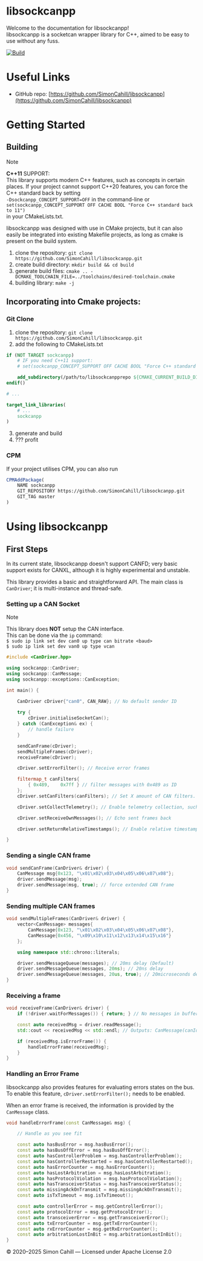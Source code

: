 # libsockcanpp

Welcome to the documentation for libsockcanpp!<br >
libsockcanpp is a socketcan wrapper library for C++, aimed to be easy to use without any fuss.

[![Build](https://github.com/SimonCahill/libsockcanpp/actions/workflows/cmake.yml/badge.svg)](https://github.com/SimonCahill/libsockcanpp/actions/workflows/cmake.yml)

# Useful Links

 - GitHub repo: [https://github.com/SimonCahill/libsockcanpp](https://github.com/SimonCahill/libsockcanpp)

# Getting Started

## Building

> [!NOTE]
> **C++11** SUPPORT:  
> This library supports modern C++ features, such as concepts in certain places.
> If your project cannot support C++20 features, you can force the C++ standard back by setting  
> `-Dsockcanpp_CONCEPT_SUPPORT=OFF` in the command-line or `set(sockcanpp_CONCEPT_SUPPORT OFF CACHE BOOL "Force C++ standard back to 11")`  
> in your CMakeLists.txt.

libsockcanpp was designed with use in CMake projects, but it can also easily be integrated into existing Makefile projects, as long as cmake is present on the build system.

1) clone the repository: `git clone https://github.com/SimonCahill/libsockcanpp.git`
2) create build directory: `mkdir build && cd build`
3) generate build files: `cmake .. -DCMAKE_TOOLCHAIN_FILE=../toolchains/desired-toolchain.cmake`
4) building library: `make -j`

## Incorporating into Cmake projects:

### Git Clone

1) clone the repository: `git clone https://github.com/SimonCahill/libsockcanpp.git`
2) add the following to CMakeLists.txt
```cmake
if (NOT TARGET sockcanpp)
    # IF you need C++11 support:
    # set(sockcanpp_CONCEPT_SUPPORT OFF CACHE BOOL "Force C++ standard back to 11")

    add_subdirectory(/path/to/libsockcanpprepo ${CMAKE_CURRENT_BUILD_DIR}/libsockcanpp)
endif()

# ... 

target_link_libraries(
    # ...
    sockcanpp
)
```
3) generate and build
4) ??? profit

### CPM
If your project utilises CPM, you can also run

```cmake
CPMAddPackage(
    NAME sockcanpp
    GIT_REPOSITORY https://github.com/SimonCahill/libsockcanpp.git
    GIT_TAG master
)
```

# Using libsockcanpp

## First Steps

In its current state, libsockcanpp doesn't support CANFD; very basic support exists for CANXL, although it is highly experimental and unstable.

This library provides a basic and straightforward API.
The main class is `CanDriver`; it is multi-instance and thread-safe.

### Setting up a CAN Socket

> [!NOTE]
> This library does **NOT** setup the CAN interface.  
> This can be done via the `ip` command:  
> `$ sudo ip link set dev can0 up type can bitrate <baud>`  
> `$ sudo ip link set dev van0 up type vcan`

```cpp
#include <CanDriver.hpp>

using sockcanpp::CanDriver;
using sockcanpp::CanMessage;
using sockcanpp::exceptions::CanException;

int main() {

    CanDriver cDriver{"can0", CAN_RAW}; // No default sender ID
    
    try {
        cDriver.initialiseSocketCan();
    } catch (CanException& ex) {
        // handle failure
    }

    sendCanFrame(cDriver);
    sendMultipleFrames(cDriver);
    receiveFrame(cDriver);

    cDriver.setErrorFilter(); // Receive error frames

    filtermap_t canFilters{
        { 0x489,    0x7ff } // filter messages with 0x489 as ID
    };
    cDriver.setCanFilters(canFilters); // Set X amount of CAN filters. See https://docs.kernel.org/networking/can.html#raw-protocol-sockets-with-can-filters-sock-raw

    cDriver.setCollectTelemetry(); // Enable telemetry collection, such as timestamps, data sent, etc.

    cDriver.setReceiveOwnMessages(); // Echo sent frames back

    cDriver.setReturnRelativeTimestamps(); // Enable relative timestamps

}
```

### Sending a single CAN frame

```cpp
void sendCanFrame(CanDriver& driver) {
    CanMessage msg{0x123, "\x01\x02\x03\x04\x05\x06\x07\x08"};
    driver.sendMessage(msg);
    driver.sendMessage(msg, true); // force extended CAN frame
}
```

### Sending multiple CAN frames

```cpp
void sendMultipleFrames(CanDriver& driver) {
    vector<CanMessage> messages{
        CanMessage{0x123, "\x01\x02\x03\x04\x05\x06\x07\x08"},
        CanMessage{0x456, "\x09\x10\x11\x12\x13\x14\x15\x16"}
    };

    using namespace std::chrono::literals;

    driver.sendMessageQueue(messages); // 20ms delay (Default)
    driver.sendMessageQueue(messages, 20ns); // 20ns delay
    driver.sendMessageQueue(messages, 20us, true); // 20microseconds delay | force extended
}
```

### Receiving a frame

```cpp
void receiveFrame(CanDriver& driver) {
    if (!driver.waitForMessages()) { return; } // No messages in buffer

    const auto receivedMsg = driver.readMessage();
    std::cout << receivedMsg << std::endl; // Outputs: CanMessage(canId: XXX, data: FF FF FF FF, timestampOffset: Nms)

    if (receivedMsg.isErrorFrame()) {
        handleErrorFrame(receivedMsg);
    }
}
```

### Handling an Error Frame

libsockcanpp also provides features for evaluating errors states on the bus.  
To enable this feature, `cDriver.setErrorFilter();` needs to be enabled.

When an error frame is received, the information is provided by the `CanMessage` class.

```cpp
void handleErrorFrame(const CanMessage& msg) {

    // Handle as you see fit

    const auto hasBusError = msg.hasBusError();
    const auto hasBusOffError = msg.hasBusOffError();
    const auto hasControllerProblem = msg.hasControllerProblem();
    const auto hasControllerRestarted = msg.hasControllerRestarted();
    const auto hasErrorCounter = msg.hasErrorCounter();
    const auto hasLostArbitration = msg.hasLostArbitration();
    const auto hasProtocolViolation = msg.hasProtocolViolation();
    const auto hasTransceiverStatus = msg.hasTransceiverStatus();
    const auto missingAckOnTransmit = msg.missingAckOnTransmit();
    const auto isTxTimeout = msg.isTxTimeout();

    const auto controllerError = msg.getControllerError();
    const auto protocolError = msg.getProtocolError();
    const auto transceiverError = msg.getTransceiverError();
    const auto txErrorCounter = msg.getTxErrorCounter();
    const auto rxErrorCounter = msg.getRxErrorCounter();
    const auto arbitrationLostInBit = msg.arbitrationLostInBit();
}
```

© 2020–2025 Simon Cahill — Licensed under Apache License 2.0
